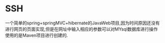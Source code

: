 # SSH
一个简单的spring+springMVC+hibernate的JavaWeb项目,因为时间原因还没有进行网页的页面实现,但是在网址中输入相应的参数可以对MYsql数据库进行操作
使用的是Maven项目进行创建的.
